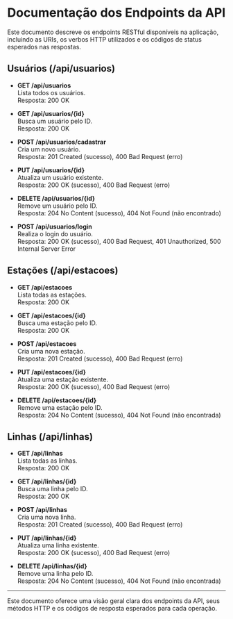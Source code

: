 # Documentação dos Endpoints da API

Este documento descreve os endpoints RESTful disponíveis na aplicação, incluindo as URIs, os verbos HTTP utilizados e os códigos de status esperados nas respostas.

## Usuários (/api/usuarios)

- **GET /api/usuarios**  
  Lista todos os usuários.  
  Resposta: 200 OK

- **GET /api/usuarios/{id}**  
  Busca um usuário pelo ID.  
  Resposta: 200 OK

- **POST /api/usuarios/cadastrar**  
  Cria um novo usuário.  
  Resposta: 201 Created (sucesso), 400 Bad Request (erro)

- **PUT /api/usuarios/{id}**  
  Atualiza um usuário existente.  
  Resposta: 200 OK (sucesso), 400 Bad Request (erro)

- **DELETE /api/usuarios/{id}**  
  Remove um usuário pelo ID.  
  Resposta: 204 No Content (sucesso), 404 Not Found (não encontrado)

- **POST /api/usuarios/login**  
  Realiza o login do usuário.  
  Resposta: 200 OK (sucesso), 400 Bad Request, 401 Unauthorized, 500 Internal Server Error

## Estações (/api/estacoes)

- **GET /api/estacoes**  
  Lista todas as estações.  
  Resposta: 200 OK

- **GET /api/estacoes/{id}**  
  Busca uma estação pelo ID.  
  Resposta: 200 OK

- **POST /api/estacoes**  
  Cria uma nova estação.  
  Resposta: 201 Created (sucesso), 400 Bad Request (erro)

- **PUT /api/estacoes/{id}**  
  Atualiza uma estação existente.  
  Resposta: 200 OK (sucesso), 400 Bad Request (erro)

- **DELETE /api/estacoes/{id}**  
  Remove uma estação pelo ID.  
  Resposta: 204 No Content (sucesso), 404 Not Found (não encontrada)

## Linhas (/api/linhas)

- **GET /api/linhas**  
  Lista todas as linhas.  
  Resposta: 200 OK

- **GET /api/linhas/{id}**  
  Busca uma linha pelo ID.  
  Resposta: 200 OK

- **POST /api/linhas**  
  Cria uma nova linha.  
  Resposta: 201 Created (sucesso), 400 Bad Request (erro)

- **PUT /api/linhas/{id}**  
  Atualiza uma linha existente.  
  Resposta: 200 OK (sucesso), 400 Bad Request (erro)

- **DELETE /api/linhas/{id}**  
  Remove uma linha pelo ID.  
  Resposta: 204 No Content (sucesso), 404 Not Found (não encontrada)

---

Este documento oferece uma visão geral clara dos endpoints da API, seus métodos HTTP e os códigos de resposta esperados para cada operação.
